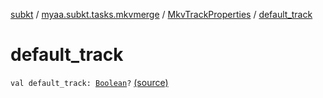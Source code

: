 [subkt](../../index.md) / [myaa.subkt.tasks.mkvmerge](../index.md) / [MkvTrackProperties](index.md) / [default_track](./default_track.md)

# default_track

`val default_track: `[`Boolean`](https://kotlinlang.org/api/latest/jvm/stdlib/kotlin/-boolean/index.html)`?` [(source)](https://github.com/Myaamori/SubKt/blob/0.1.4/src/main/kotlin/myaa/subkt/tasks/mkvmerge/mkvmerge.kt#L86)